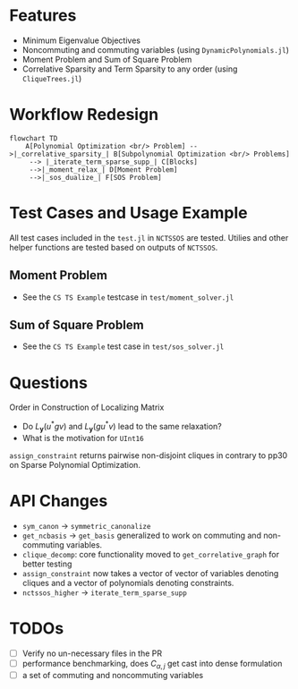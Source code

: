 # Features
- Minimum Eigenvalue Objectives
- Noncommuting and commuting variables (using `DynamicPolynomials.jl`)
- Moment Problem and Sum of Square Problem
- Correlative Sparsity and Term Sparsity to any order (using `CliqueTrees.jl`)

# Workflow Redesign

```mermaid
flowchart TD
    A[Polynomial Optimization <br/> Problem] -->|_correlative_sparsity_| B[Subpolynomial Optimization <br/> Problems]
     --> |_iterate_term_sparse_supp_| C[Blocks]
     -->|_moment_relax_| D[Moment Problem]
     -->|_sos_dualize_| F[SOS Problem]
```


# Test Cases and Usage Example

All test cases included in the `test.jl` in `NCTSSOS` are tested.
Utilies and other helper functions are tested based on outputs of `NCTSSOS`.

## Moment Problem
- See the `CS TS Example` testcase in `test/moment_solver.jl`

## Sum of Square Problem
- See the `CS TS Example` test case in `test/sos_solver.jl`

# Questions

Order in Construction of Localizing Matrix
- Do $L_{\mathbf{y}} (u^* g v)$ and $L_{\mathbf{y}} (g u^* v)$ lead to the same relaxation?
- What is the motivation for `UInt16`

`assign_constraint` returns pairwise non-disjoint cliques in contrary to pp30 on Sparse Polynomial Optimization.

# API Changes
- `sym_canon` -> `symmetric_canonalize`
- `get_ncbasis` -> `get_basis` generalized to work on commuting and non-commuting variables.
- `clique_decomp`: core functionality moved to `get_correlative_graph` for better testing
- `assign_constraint` now takes a vector of vector of variables denoting cliques
and a vector of polynomials denoting constraints.
- `nctssos_higher` -> `iterate_term_sparse_supp`

# TODOs
- [ ] Verify no un-necessary files in the PR
- [ ] performance benchmarking, does $C_{\alpha,j}$ get cast into dense formulation
- [ ] a set of commuting and noncommuting variables